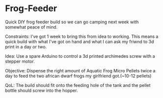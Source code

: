 # Frog-Feeder
Quick DIY frog feeder build so we can go camping next week with somewhat peace of mind.

Constraints:
I've got 1 week to bring this from idea to working. This means a quick build with what I've got on hand and what I can ask my friwnd to 3d print in a day or two.

Idea:
Use a spare Arduino to control a 3d printed archimedes screw with a stepper motor. 

Objective:
Dispense the right amount of Aquatic Frog Micro Pellets twice a day to feed the two african dwarf frogs my girlfriend got.(~10-12 pellets) 

QoL:
The build should fit onto the feeding hole of the tank and the pellet bottle should screw into the hopper.
